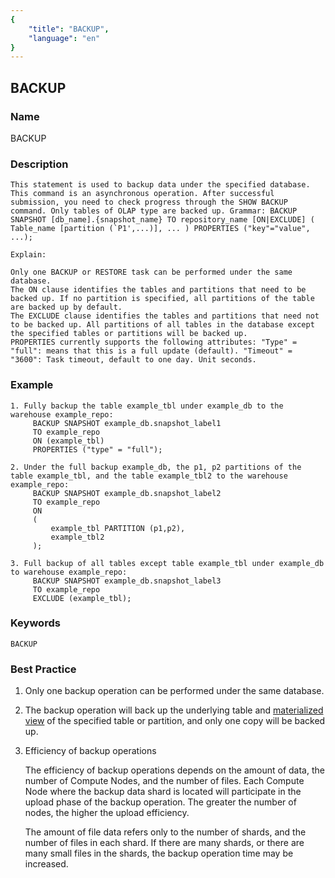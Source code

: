 ```yaml
---
{
    "title": "BACKUP",
    "language": "en"
}
---
```


<!--
Licensed to the Apache Software Foundation (ASF) under one
or more contributor license agreements.  See the NOTICE file
distributed with this work for additional information
regarding copyright ownership.  The ASF licenses this file
to you under the Apache License, Version 2.0 (the
"License"); you may not use this file except in compliance
with the License.  You may obtain a copy of the License at

  http://www.apache.org/licenses/LICENSE-2.0

Unless required by applicable law or agreed to in writing,
software distributed under the License is distributed on an
"AS IS" BASIS, WITHOUT WARRANTIES OR CONDITIONS OF ANY
KIND, either express or implied.  See the License for the
specific language governing permissions and limitations
under the License.
-->

## BACKUP

### Name

BACKUP

### Description

```text
This statement is used to backup data under the specified database. This command is an asynchronous operation. After successful submission, you need to check progress through the SHOW BACKUP command. Only tables of OLAP type are backed up. Grammar: BACKUP SNAPSHOT [db_name].{snapshot_name} TO repository_name [ON|EXCLUDE] ( Table_name [partition (`P1',...)], ... ) PROPERTIES ("key"="value", ...);

Explain:

Only one BACKUP or RESTORE task can be performed under the same database.
The ON clause identifies the tables and partitions that need to be backed up. If no partition is specified, all partitions of the table are backed up by default.
The EXCLUDE clause identifies the tables and partitions that need not to be backed up. All partitions of all tables in the database except the specified tables or partitions will be backed up.
PROPERTIES currently supports the following attributes: "Type" = "full": means that this is a full update (default). "Timeout" = "3600": Task timeout, default to one day. Unit seconds.
```

### Example

```
1. Fully backup the table example_tbl under example_db to the warehouse example_repo:
     BACKUP SNAPSHOT example_db.snapshot_label1
     TO example_repo
     ON (example_tbl)
     PROPERTIES ("type" = "full");
    
2. Under the full backup example_db, the p1, p2 partitions of the table example_tbl, and the table example_tbl2 to the warehouse example_repo:
     BACKUP SNAPSHOT example_db.snapshot_label2
     TO example_repo
     ON
     (
         example_tbl PARTITION (p1,p2),
         example_tbl2
     );

3. Full backup of all tables except table example_tbl under example_db to warehouse example_repo:
     BACKUP SNAPSHOT example_db.snapshot_label3
     TO example_repo
     EXCLUDE (example_tbl);
```

### Keywords

    BACKUP

### Best Practice

1. Only one backup operation can be performed under the same database.

2. The backup operation will back up the underlying table and [materialized view](../../../../advanced/materialized-view.html) of the specified table or partition, and only one copy will be backed up.

3. Efficiency of backup operations

    The efficiency of backup operations depends on the amount of data, the number of Compute Nodes, and the number of files. Each Compute Node where the backup data shard is located will participate in the upload phase of the backup operation. The greater the number of nodes, the higher the upload efficiency.

    The amount of file data refers only to the number of shards, and the number of files in each shard. If there are many shards, or there are many small files in the shards, the backup operation time may be increased.
